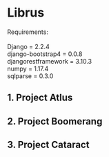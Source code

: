# Librus

Requirements:<br>
<br>
Django = 2.2.4<br>
django-bootstrap4 = 0.0.8<br>
djangorestframework = 3.10.3<br>
numpy = 1.17.4<br>
sqlparse = 0.3.0<br>

## 1. Project Atlus

## 2. Project Boomerang
## 3. Project Cataract
